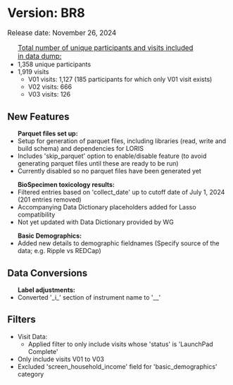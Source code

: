 # Version: BR8

<p style="font-size: 1.1em">Release date: November 26, 2024</p>

<ul>
<p style="font-size: 1.1em; margin-bottom: 0px;"><u>Total number of unique participants and visits included in data dump:</u></p>
<li>1,358 unique participants  </li>
<li>1,919 visits
<ul>
<li>V01 visits: 1,127 (185 participants for which only V01 visit exists)  </li>
<li>V02 visits: 666  </li>
<li>V03 visits: 126</li></ul>
</li>
</ul>

## New Features
<ul>
<b>Parquet files set up:</b>
<li>Setup for generation of parquet files, including libraries (read, write and build schema) and dependencies for LORIS  </li>
<li>Includes 'skip_parquet' option to enable/disable feature (to avoid generating parquet files until these are ready to be run)  </li>
<li>Currently disabled so no parquet files have been generated yet  </li>
</ul>

<ul>
<b>BioSpecimen toxicology results:</b>   
<li>Filtered entries based on 'collect_date' up to cutoff date of July 1, 2024 (201 entries removed)  </li>
<li>Accompanying Data Dictionary placeholders added for Lasso compatibility  </li>
<li>Not yet updated with Data Dictionary provided by WG  </li>
</ul>

<ul>
<b>Basic Demographics:</b>   
<li>Added new details to demographic fieldnames (Specify source of the data; e.g. Ripple vs REDCap)    </li>
</ul>

## Data Conversions
<ul>
<b>Label adjustments:</b>   
<li>Converted '_i_' section of instrument name to '__'   </li>
</ul>

## Filters
<ul>
<li>Visit Data: <br />
<ul>
<li>Applied filter to only include visits whose 'status' is 'LaunchPad Complete'  </li></ul>
</li>
<li>Only include visits V01 to V03  </li>
<li>Excluded 'screen_household_income' field for 'basic_demographics' category</li>
</ul>
